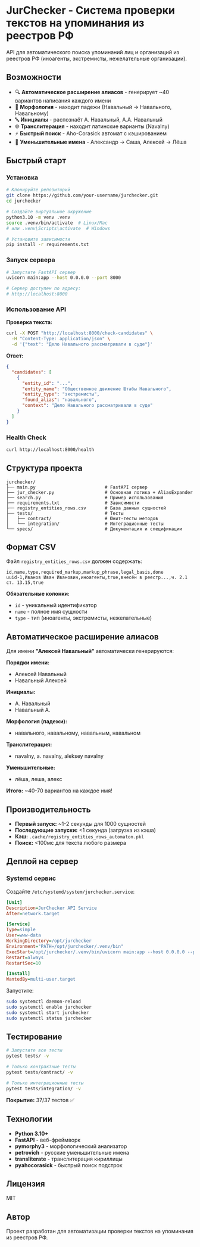 # JurChecker - Система проверки текстов на упоминания из реестров РФ

API для автоматического поиска упоминаний лиц и организаций из реестров РФ (иноагенты, экстремисты, нежелательные организации).

## Возможности

- 🔍 **Автоматическое расширение алиасов** - генерирует ~40 вариантов написания каждого имени
- 📝 **Морфология** - находит падежи (Навальный → Навального, Навальному)
- 🔤 **Инициалы** - распознаёт А. Навальный, А.А. Навальный
- 🌐 **Транслитерация** - находит латинские варианты (Navalny)
- ⚡ **Быстрый поиск** - Aho-Corasick автомат с кэшированием
- 🎯 **Уменьшительные имена** - Александр → Саша, Алексей → Лёша

## Быстрый старт

### Установка

```bash
# Клонируйте репозиторий
git clone https://github.com/your-username/jurchecker.git
cd jurchecker

# Создайте виртуальное окружение
python3.10 -m venv .venv
source .venv/bin/activate  # Linux/Mac
# или .venv\Scripts\activate  # Windows

# Установите зависимости
pip install -r requirements.txt
```

### Запуск сервера

```bash
# Запустите FastAPI сервер
uvicorn main:app --host 0.0.0.0 --port 8000

# Сервер доступен по адресу:
# http://localhost:8000
```

### Использование API

**Проверка текста:**

```bash
curl -X POST "http://localhost:8000/check-candidates" \
  -H "Content-Type: application/json" \
  -d '{"text": "Дело Навального рассматривали в суде"}'
```

**Ответ:**

```json
{
  "candidates": [
    {
      "entity_id": "...",
      "entity_name": "Общественное движение Штабы Навального",
      "entity_type": "экстремисты",
      "found_alias": "навального",
      "context": "Дело Навального рассматривали в суде"
    }
  ]
}
```

### Health Check

```bash
curl http://localhost:8000/health
```

## Структура проекта

```
jurchecker/
├── main.py                          # FastAPI сервер
├── jur_checker.py                   # Основная логика + AliasExpander
├── search.py                        # Пример использования
├── requirements.txt                 # Зависимости
├── registry_entities_rows.csv       # База данных сущностей
├── tests/                           # Тесты
│   ├── contract/                    # Юнит-тесты методов
│   └── integration/                 # Интеграционные тесты
└── specs/                           # Документация и спецификации
```

## Формат CSV

Файл `registry_entities_rows.csv` должен содержать:

```csv
id,name,type,required_markup,markup_phrase,legal_basis,done
uuid-1,Иванов Иван Иванович,иноагенты,true,внесён в реестр...,ч. 2.1 ст. 13.15,true
```

**Обязательные колонки:**
- `id` - уникальный идентификатор
- `name` - полное имя сущности
- `type` - тип (иноагенты, экстремисты, нежелательные)

## Автоматическое расширение алиасов

Для имени **"Алексей Навальный"** автоматически генерируются:

**Порядки имени:**
- Алексей Навальный
- Навальный Алексей

**Инициалы:**
- А. Навальный
- Навальный А.

**Морфология (падежи):**
- навального, навальному, навальным, навальном

**Транслитерация:**
- navalny, a. navalny, aleksey navalny

**Уменьшительные:**
- лёша, леша, алекс

**Итого:** ~40-70 вариантов на каждое имя!

## Производительность

- **Первый запуск:** ~1-2 секунды для 1000 сущностей
- **Последующие запуски:** <1 секунда (загрузка из кэша)
- **Кэш:** `.cache/registry_entities_rows_automaton.pkl`
- **Поиск:** <100мс для текста любого размера

## Деплой на сервер

### Systemd сервис

Создайте `/etc/systemd/system/jurchecker.service`:

```ini
[Unit]
Description=JurChecker API Service
After=network.target

[Service]
Type=simple
User=www-data
WorkingDirectory=/opt/jurchecker
Environment="PATH=/opt/jurchecker/.venv/bin"
ExecStart=/opt/jurchecker/.venv/bin/uvicorn main:app --host 0.0.0.0 --port 8001
Restart=always
RestartSec=10

[Install]
WantedBy=multi-user.target
```

Запустите:

```bash
sudo systemctl daemon-reload
sudo systemctl enable jurchecker
sudo systemctl start jurchecker
sudo systemctl status jurchecker
```

## Тестирование

```bash
# Запустите все тесты
pytest tests/ -v

# Только контрактные тесты
pytest tests/contract/ -v

# Только интеграционные тесты
pytest tests/integration/ -v
```

**Покрытие:** 37/37 тестов ✅

## Технологии

- **Python 3.10+**
- **FastAPI** - веб-фреймворк
- **pymorphy3** - морфологический анализатор
- **petrovich** - русские уменьшительные имена
- **transliterate** - транслитерация кириллицы
- **pyahocorasick** - быстрый поиск подстрок

## Лицензия

MIT

## Автор

Проект разработан для автоматизации проверки текстов на упоминания из реестров РФ.
